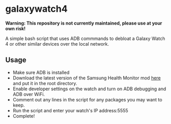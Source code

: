 # galaxywatch4

**Warning: This repository is not currently maintained, please use at your own risk!**

A simple bash script that uses ADB commmands to debloat a Galaxy Watch 4 or other similar devices over the local network.

## Usage

- Make sure ADB is installed
- Download the latest version of the Samsung Health Monitor mod [here](https://drive.google.com/drive/folders/13P3L75wa7_F0CSbZocUvBwCHUN3_M7G_?usp=sharing) and put it in the root directory.
- Enable developer settings on the watch and turn on ADB debugging and ADB over WiFi.
- Comment out any lines in the script for any packages you may want to keep.
- Run the script and enter your watch's IP address:5555
- Complete!

